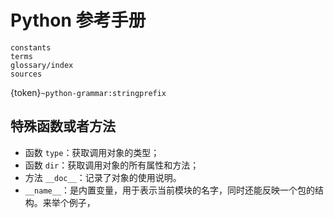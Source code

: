 # Python 参考手册

```{toctree}
constants
terms
glossary/index
sources
```

{token}`~python-grammar:stringprefix`

## 特殊函数或者方法

- 函数 `type`：获取调用对象的类型；
- 函数 `dir`：获取调用对象的所有属性和方法；
- 方法 `__doc__`：记录了对象的使用说明。
- `__name__`：是内置变量，用于表示当前模块的名字，同时还能反映一个包的结构。来举个例子，
